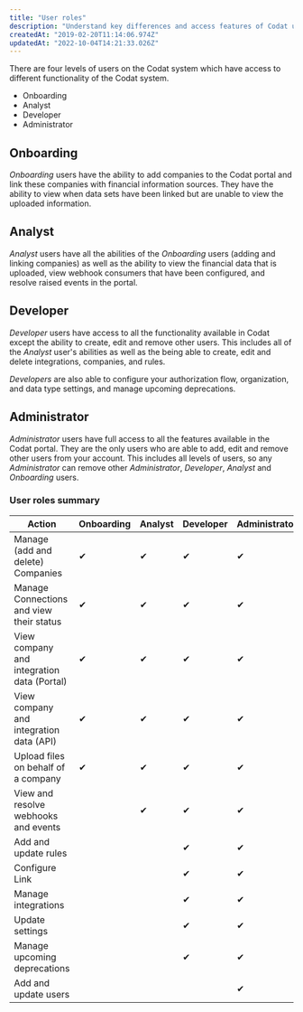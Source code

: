 ```yaml
---
title: "User roles"
description: "Understand key differences and access features of Codat user roles"
createdAt: "2019-02-20T11:14:06.974Z"
updatedAt: "2022-10-04T14:21:33.026Z"
---
```


There are four levels of users on the Codat system which have access to different functionality of the Codat system.

- Onboarding
- Analyst
- Developer
- Administrator

## Onboarding

_Onboarding_ users have the ability to add companies to the Codat portal and link these companies with financial information sources. They have the ability to view when data sets have been linked but are unable to view the uploaded information.

## Analyst

_Analyst_ users have all the abilities of the _Onboarding_ users (adding and linking companies) as well as the ability to view the financial data that is uploaded, view webhook consumers that have been configured, and resolve raised events in the portal.

## Developer

_Developer_ users have access to all the functionality available in Codat except the ability to create, edit and remove other users. This includes all of the _Analyst_ user's abilities as well as the being able to create, edit and delete integrations, companies, and rules.

_Developers_ are also able to configure your authorization flow, organization, and data type settings, and manage upcoming deprecations.

## Administrator

_Administrator_ users have full access to all the features available in the Codat portal. They are the only users who are able to add, edit and remove other users from your account. This includes all levels of users, so any _Administrator_ can remove other _Administrator_, _Developer_, _Analyst_ and _Onboarding_ users.

### User roles summary

| Action                                     	| Onboarding 	| Analyst 	| Developer 	| Administrator 	|
|-------------------------------------------	|------------	|---------	|-----------	|---------------	|
| Manage (add and delete) Companies            	| ✔          	| ✔       	| ✔         	| ✔             	|
| Manage Connections and view their status      | ✔          	| ✔       	| ✔         	| ✔             	|
| View company and integration data (Portal)    | ✔           	| ✔       	| ✔         	| ✔             	|
| View company and integration data (API)       | ✔           	| ✔       	| ✔         	| ✔             	|
| Upload files on behalf of a company          	| ✔           	| ✔        	| ✔         	| ✔             	|
| View and resolve webhooks and events         	|            	| ✔       	| ✔         	| ✔             	|
| Add and update rules                      	|            	|         	| ✔         	| ✔             	|
| Configure Link                            	|            	|         	| ✔         	| ✔             	|
| Manage integrations                       	|            	|         	| ✔         	| ✔             	|
| Update settings                           	|            	|         	| ✔         	| ✔             	|
| Manage upcoming deprecations              	|            	|         	| ✔         	| ✔             	|
| Add and update users                      	|            	|         	|           	| ✔             	|

